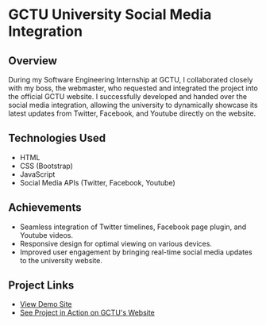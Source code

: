 # GCTU University Social Media Integration

## Overview

During my Software Engineering Internship at GCTU, I collaborated closely with my boss, the webmaster, who requested and integrated the project into the official GCTU website. I successfully developed and handed over the social media integration, allowing the university to dynamically showcase its latest updates from Twitter, Facebook, and Youtube directly on the website.

## Technologies Used

- HTML
- CSS (Bootstrap)
- JavaScript
- Social Media APIs (Twitter, Facebook, Youtube)

## Achievements

- Seamless integration of Twitter timelines, Facebook page plugin, and Youtube videos.
- Responsive design for optimal viewing on various devices.
- Improved user engagement by bringing real-time social media updates to the university website.

## Project Links

- [View Demo Site](https://gctu-social.netlify.app/)
- [See Project in Action on GCTU's Website](https://site.gctu.edu.gh/)
